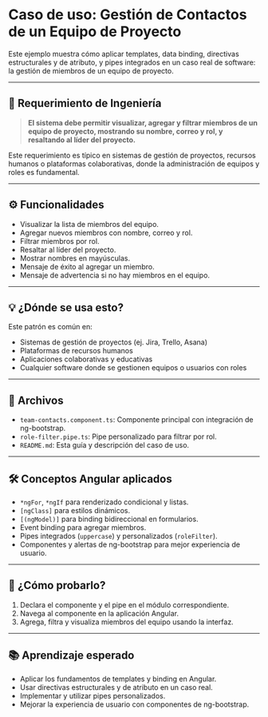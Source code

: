 # Caso de uso: Gestión de Contactos de un Equipo de Proyecto

Este ejemplo muestra cómo aplicar templates, data binding, directivas estructurales y de atributo, y pipes integrados en un caso real de software: la gestión de miembros de un equipo de proyecto.

---

## 📝 Requerimiento de Ingeniería

> **El sistema debe permitir visualizar, agregar y filtrar miembros de un equipo de proyecto, mostrando su nombre, correo y rol, y resaltando al líder del proyecto.**

Este requerimiento es típico en sistemas de gestión de proyectos, recursos humanos o plataformas colaborativas, donde la administración de equipos y roles es fundamental.

---

## ⚙️ Funcionalidades

- Visualizar la lista de miembros del equipo.
- Agregar nuevos miembros con nombre, correo y rol.
- Filtrar miembros por rol.
- Resaltar al líder del proyecto.
- Mostrar nombres en mayúsculas.
- Mensaje de éxito al agregar un miembro.
- Mensaje de advertencia si no hay miembros en el equipo.

---

## 💡 ¿Dónde se usa esto?

Este patrón es común en:
- Sistemas de gestión de proyectos (ej. Jira, Trello, Asana)
- Plataformas de recursos humanos
- Aplicaciones colaborativas y educativas
- Cualquier software donde se gestionen equipos o usuarios con roles

---

## 📂 Archivos

- `team-contacts.component.ts`: Componente principal con integración de ng-bootstrap.
- `role-filter.pipe.ts`: Pipe personalizado para filtrar por rol.
- `README.md`: Esta guía y descripción del caso de uso.

---

## 🛠️ Conceptos Angular aplicados

- `*ngFor`, `*ngIf` para renderizado condicional y listas.
- `[ngClass]` para estilos dinámicos.
- `[(ngModel)]` para binding bidireccional en formularios.
- Event binding para agregar miembros.
- Pipes integrados (`uppercase`) y personalizados (`roleFilter`).
- Componentes y alertas de ng-bootstrap para mejor experiencia de usuario.

---

## 🚀 ¿Cómo probarlo?

1. Declara el componente y el pipe en el módulo correspondiente.
2. Navega al componente en la aplicación Angular.
3. Agrega, filtra y visualiza miembros del equipo usando la interfaz.

---

## 📚 Aprendizaje esperado

- Aplicar los fundamentos de templates y binding en Angular.
- Usar directivas estructurales y de atributo en un caso real.
- Implementar y utilizar pipes personalizados.
- Mejorar la experiencia de usuario con componentes de ng-bootstrap.
